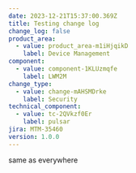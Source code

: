 ```yaml
---
date: 2023-12-21T15:37:00.369Z
title: Testing change log
change_log: false
product_area:
  - value: product_area-m1iHjqikD
    label: Device Management
component:
  - value: component-1KLUzmqfe
    label: LWM2M
change_type:
  - value: change-mAHSMDrke
    label: Security
technical_component:
  - value: tc-2QVkzf0Er
    label: pulsar
jira: MTM-35460
version: 1.0.0
---
```


same as everywhere
